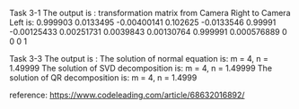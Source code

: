 Task 3-1
The output is :
transformation matrix from Camera Right to Camera Left is: 
   0.999903   0.0133495 -0.00400141    0.102625
 -0.0133546     0.99991 -0.00125433  0.00251731
  0.0039843  0.00130764    0.999991 0.000576889
          0           0           0           1

 
Task 3-3
The output is :
The solution of normal equation is: m = 4, n = 1.49999
The solution of SVD decomposition is: m = 4, n = 1.49999
The solution of QR decomposition is: m = 4, n = 1.4999

reference: https://www.codeleading.com/article/68632016892/
